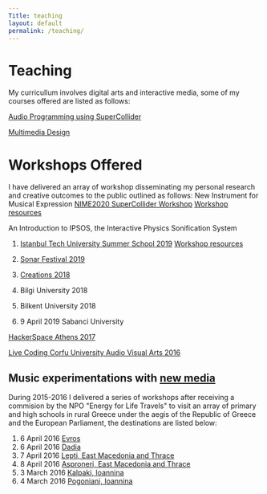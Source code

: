 ```yaml
---
Title: teaching
layout: default
permalink: /teaching/
---
```


# Teaching
My curricullum involves digital arts and interactive media, some of my courses offered are listed as follows:

[Audio Programming using SuperCollider](https://github.com/KonVas/SuperMiam)

[Multimedia Design](https://github.com/KonVas/Multimedia-Design-MYE-MYL)

# Workshops Offered
I have delivered an array of workshop disseminating my personal research and creative outcomes to the public outlined as follows:
New Instrument for Musical Expression
[NIME2020 SuperCollider Workshop](https://nime2020.bcu.ac.uk/supercollidernime2020/)
[Workshop resources](https://github.com/KonVas/SC-NIME2020)

An Introduction to IPSOS, the Interactive Physics Sonification System
1. [Istanbul Tech University Summer School 2019](https://liseyazokulu.itu.edu.tr/program/ogretim-kadrosu/konstantinos-vasilakos)
   [Workshop resources](https://github.com/KonVas/ITUSummerSchool2019)
   
2. [Sonar Festival 2019](https://sonaristanbul.com/tr/2019/Sanatçılar/mini-lecture-sonifying-dark-matter-by-konstantinos-vasilakos)
   
3. [Creations 2018](http://creations2018.ea.gr/workshops-for-teachers/#1539361903687-94a3efe3-4865)
4. Bilgi University 2018

5. Bilkent University 2018

6. 9 April 2019 Sabanci University

[HackerSpace Athens 2017](https://github.com/KonVas/creative-coding)

[Live Coding Corfu University Audio Visual Arts 2016](https://github.com/KonVas/Ionio-liveCode-workshop)

## Music experimentations with [new media](https://energyforlife.gr/2016/en/collaborators/power-of-people-pop-en/#.X5kogb1R3OQ)
During 2015-2016 I delivered a series of workshops after receiving a commision by the NPO "Energy for Life Travels" to visit an array of primary and high schools in rural Greece under the aegis of the Republic of Greece and the European Parliament, the destinations are listed below:

1. 6 April 2016 [Evros](https://energyforlife.gr/2016/en/music-experimentations-with-new-media-6/#.X5kolb1R3OQ)
2. 6 April 2016 [Dadia](https://energyforlife.gr/2016/en/music-experimentations-with-new-media-6/#.X5ksFb1R3OQ)
2. 7 April 2016 [Lepti, East Macedonia and Thrace](https://energyforlife.gr/2016/en/music-experimentations-with-new-media-5/#.X5kokr1R3OQ)
3. 8 April 2016 [Asproneri, East Macedonia and Thrace](https://energyforlife.gr/2016/en/music-experimentations-with-new-media-5/#.X5kokr1R3OQ)
4. 3 March 2016 [Kalpaki, Ioannina](https://energyforlife.gr/2016/en/music-experimentations-with-new-media-7/#.X5kol71R3OQ)
5. 4 March 2016 [Pogoniani, Ioannina](https://energyforlife.gr/2016/en/music-experimentations-with-new-media-9/#.X5kol71R3OQ)
